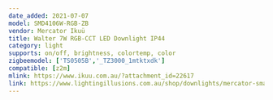 ```yaml
---
date_added: 2021-07-07
model: SMD4106W-RGB-ZB
vendor: Mercator Ikuü
title: Walter 7W RGB-CCT LED Downlight IP44
category: light
supports: on/off, brightness, colortemp, color
zigbeemodel: ['TS0505B','_TZ3000_1mtktxdk']
compatible: [z2m]
mlink: https://www.ikuu.com.au/?attachment_id=22617
link: https://www.lightingillusions.com.au/shop/downlights/mercator-smart-zigbee-walter-7w-rgb-cct-led-downlight-ip44-smd4106w-rgb-zb-42760
---
```

